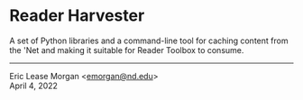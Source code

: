 

# Reader Harvester

A set of Python libraries and a command-line tool for caching content from the 'Net and making it suitable for Reader Toolbox to consume.

---
Eric Lease Morgan &lt;emorgan@nd.edu&gt;  
April 4, 2022